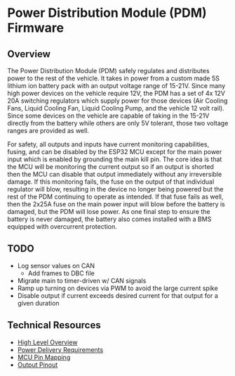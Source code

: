 # Power Distribution Module (PDM) Firmware
## Overview
The Power Distribution Module (PDM) safely regulates and distributes power to the rest of the vehicle. It takes in power from a custom made 5S lithium ion battery pack with an output voltage range of 15-21V. Since many high power devices on the vehicle require 12V, the PDM has a set of 4x 12V 20A switching regulators which supply power for those devices (Air Cooling Fans, Liquid Cooling Fan, Liquid Cooling Pump, and the vehicle 12 volt rail). Since some devices on the vehicle are capable of taking in the 15-21V directly from the battery while others are only 5V tolerant, those two voltage ranges are provided as well. 

For safety, all outputs and inputs have current monitoring capabilities, fusing, and can be disabled by the ESP32 MCU except for the main power input which is enabled by grounding the main kill pin. The core idea is that the MCU will be monitoring the current output so if an output is shorted then the MCU can disable that output immediately without any irreversible damage. If this monitoring fails, the fuse on the output of that individual regulator will blow, resulting in the device no longer being powered but the rest of the PDM continuing to operate as intended. If that fuse fails as well, then the 2x25A fuse on the main power input will blow before the battery is damaged, but the PDM will lose power. As one final step to ensure the battery is never damaged, the battery also comes installed with a BMS equipped with overcurrent protection.
## TODO
- Log sensor values on CAN 
    - Add frames to DBC file 
- Migrate main to timer-driven w/ CAN signals 
- Ramp up turning on devices via PWM to avoid the large current spike
- Disable output if current exceeds desired current for that output for a given duration 
## Technical Resources 
- [High Level Overview](https://docs.google.com/document/d/1Hcizixf9vJc9UTDhetP1IpuLdgTR1PF8x2v2It-QL1k/edit?usp=sharing)
- [Power Delivery Requirements](https://docs.google.com/spreadsheets/d/1fbh53vEgTszFUH2TGYJv4j2e1aOxvuQcn50ekbZ68nU/edit?usp=sharing)
- [MCU Pin Mapping](https://docs.google.com/spreadsheets/d/1zyGeT-fVR49wVKpqhybv1xxE6zk0hX3oLBnuzNhSnwU/edit?usp=sharing) 
- [Output Pinout](https://docs.google.com/spreadsheets/d/1okobf2fIMFn24W8cS57rP1c5T_ALurxeMwLw3RJwlyc/edit?usp=sharing)